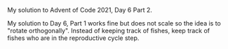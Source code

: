 My solution to Advent of Code 2021, Day 6 Part 2.

My solution to Day 6, Part 1 works fine but does not scale so the idea is to "rotate orthogonally". Instead of keeping track of fishes, keep track of fishes who are in the reproductive cycle step.